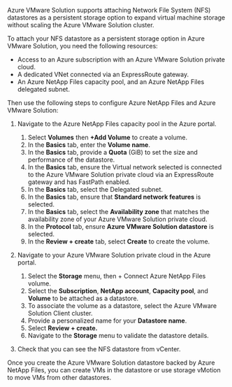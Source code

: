 Azure VMware Solution supports attaching Network File System (NFS) datastores as a persistent storage option to expand virtual machine storage without scaling the Azure VMware Solution cluster.

To attach your NFS datastore as a persistent storage option in Azure VMware Solution, you need the following resources:

- Access to an Azure subscription with an Azure VMware Solution private cloud.
- A dedicated VNet connected via an ExpressRoute gateway.
- An Azure NetApp Files capacity pool, and an Azure NetApp Files delegated subnet.

Then use the following steps to configure Azure NetApp Files and Azure VMware Solution:

1. Navigate to the Azure NetApp Files capacity pool in the Azure portal.
    1. Select **Volumes** then **+Add Volume** to create a volume.
    1. In the **Basics** tab, enter the **Volume name**.
    1. In the **Basics** tab, provide a **Quota** (GiB) to set the size and performance of the datastore.
    1. In the **Basics** tab, ensure the Virtual network selected is connected to the Azure VMware Solution private cloud via an ExpressRoute gateway and has FastPath enabled.
    1. In the **Basics** tab, select the Delegated subnet.
    1. In the **Basics** tab, ensure that **Standard network features** is selected.
    1. In the **Basics** tab, select the **Availability zone** that matches the availability zone of your Azure VMware Solution private cloud.
    1. In the **Protocol** tab, ensure **Azure VMware Solution datastore** is selected.
    1. In the **Review + create** tab, select **Create** to create the volume.

1. Navigate to your Azure VMware Solution private cloud in the Azure portal.
    1. Select the **Storage** menu, then + Connect Azure NetApp Files volume.
    1. Select the **Subscription**, **NetApp account**, **Capacity pool**, and **Volume** to be attached as a datastore.
    1. To associate the volume as a datastore, select the Azure VMware Solution Client cluster.
    1. Provide a personalized name for your **Datastore name**.
    1. Select **Review + create.**
    1. Navigate to the **Storage** menu to validate the datastore details.
1. Check that you can see the NFS datastore from vCenter.

Once you create the Azure VMware Solution datastore backed by Azure NetApp Files, you can create VMs in the datastore or use storage vMotion to move VMs from other datastores.